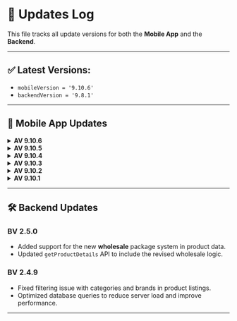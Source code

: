 # 🔄 Updates Log

This file tracks all update versions for both the **Mobile App** and the **Backend**.

---

## ✅ Latest Versions:
- `mobileVersion = '9.10.6'`
- `backendVersion = '9.8.1'` <!-- Replace with your current backend version -->

---

## 📱 Mobile App Updates
<details>
<summary><strong>AV 9.10.6</strong></summary>

- Improved shared value loading (`user_id`, `is_logged_in`) in `main.dart`.
- Added conditional headers (`user_id`, `device_info`) to Business Settings API.
- Added error handling to `getProductDetails()` with translated fallback message.
- Handled product detail API failure:
  - Added `errorMessage` state.
  - Displayed `CustomErrorWidget` on failure.
  - Prevented rendering of bottom app bar when product is invalid.
- Handled seller image failure using `imageErrorBuilder`.
- Fixed wishlist logic with proper boolean check.
- Conditionally rendered flash deal in profile screen.
- Marked review submit failures with `isError: true`.

</details>


<details>
<summary><strong>AV 9.10.5</strong></summary>

- Added a `Loading.isLoading` getter to prevent showing duplicate loading dialogs.
- Improved **loading behavior** during:
  - Registration
  - Adding a new address
- Integrated `OneContext` for global context handling in registration and address flows.
- Fixed potential null/empty issues with the email field during sign-up.
- Enhanced `commonHeader` to include `Authorization` header if access token is available.
- Ensured cart data is fetched when returning to home screen via `HomePresenter`.
- Improved UI consistency by calling `reset()` before re-fetching home data.

</details>


<details>
<summary><strong>AV 9.10.4</strong></summary>

- Integrated **sms_autofill** package to support automatic SMS code detection during password reset.
- Updated password reset flow:
  - `getPasswordForgetResponse()` now requires `app_signature`.
  - Auto-fills OTP code using `CodeAutoFill` and `TextFieldPinAutoFill`.
- Extended OTP timer duration from 20 to 90 seconds.
- Fixed minor formatting issues and improved error handling in password reset process.
- Added safety around `device_info` usage with better spacing and conditionals.

</details>


<details>
<summary><strong>AV 9.10.3</strong></summary>

- Added a confirmation dialog when changing the default address if **sellerWiseShipping** is enabled, warning users that the cart will be cleared.
- Integrated `ShippingInfo` screen dynamically based on business setting instead of always using `SelectAddress`.
- Enhanced safety by switching from `double.parse()` to `double.tryParse()` in the `ShippingCostResponse` model to prevent crashes.
- Added new localization key: `change_default_address_make_cart_empty` (Arabic + English).

</details>


<details>
<summary><strong>AV 9.10.2</strong></summary>

- Implemented a new layout and functionality for the **wholesale** system across the entire app.
- Improved user experience on the product details screen.
</details>


<details>
<summary><strong>AV 9.10.1</strong></summary>

- Fixed a login issue that occurred under poor network conditions.
- Improved automatic language loading from the server.
</details>

---

## 🛠 Backend Updates

### BV 2.5.0
- Added support for the new **wholesale** package system in product data.
- Updated `getProductDetails` API to include the revised wholesale logic.

### BV 2.4.9
- Fixed filtering issue with categories and brands in product listings.
- Optimized database queries to reduce server load and improve performance.

---
